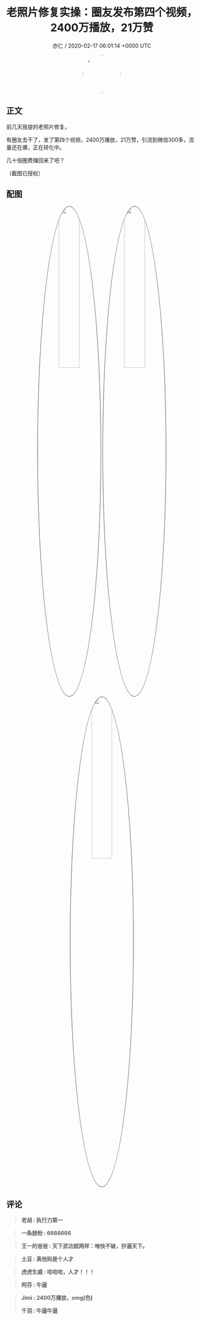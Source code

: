 <h1 align="center">老照片修复实操：圈友发布第四个视频，2400万播放，21万赞</h1>
<p align="center">
    <a>亦仁 / 2020-02-17 06:01:14 &#43;0000 UTC</a>
</p>

<div align="center">
    <img src="https://images.zsxq.com/Fn3NQqCN8nuGF86yZPXSbEsl0mb3?e=1590940799&amp;token=kIxbL07-8jAj8w1n4s9zv64FuZZNEATmlU_Vm6zD:pfbNc8W3hS0oYG_hyXXh_rHMHuc=" width="100" height="100" style="border:1px solid;border-radius:50%; color:#ffffff"/>
</div>

## 正文

<div>
前几天我提的老照片修复。

有圈友去干了，发了第四个视频，2400万播放，21万赞，引流到微信300多，流量还在爆，正在转化中。

几十倍圈费赚回来了吧？ 

（截图已授权）
</div>

## 配图
<div class="image" align="center">

<img src="https://images.zsxq.com/FisHDzqISoZ5FCDXIyJDKLGAr11G?imageMogr2/auto-orient/thumbnail/800x/format/jpg/blur/1x0/quality/75&amp;e=1590940799&amp;token=kIxbL07-8jAj8w1n4s9zv64FuZZNEATmlU_Vm6zD:7PS6lkh6Sslw_0p4ZRgB4-wq5uQ=" width="33%" height="33%" style="border:1px solid;border-radius:50%; color:#3c3f41"/>

<img src="https://images.zsxq.com/Foio1UdUPcOpB-1UuAKHLzROq9eG?e=1590940799&amp;token=kIxbL07-8jAj8w1n4s9zv64FuZZNEATmlU_Vm6zD:A5ymRQEQveyINy42UrwBMAmyu8A=" width="33%" height="33%" style="border:1px solid;border-radius:50%; color:#3c3f41"/>

<img src="https://images.zsxq.com/Fu161P4ZCqkq0vTc3QhJzy-T96Xt?imageMogr2/auto-orient/thumbnail/800x/format/jpg/blur/1x0/quality/75&amp;e=1590940799&amp;token=kIxbL07-8jAj8w1n4s9zv64FuZZNEATmlU_Vm6zD:vLkicJ1HY-w81YHsyNnu8bMFFAY=" width="33%" height="33%" style="border:1px solid;border-radius:50%; color:#3c3f41"/>

</div>

## 评论

<div align="left">
<div>

<blockquote >
<span> <strong>老胡 : 执行力第一 </strong></span>
</blockquote>

<blockquote >
<span> <strong>一条肠粉 : 6666666 </strong></span>
</blockquote>

<blockquote >
<span> <strong>王一的爸爸 : 天下武功就两样：唯快不破，抄遍天下。 </strong></span>
</blockquote>

<blockquote >
<span> <strong>土豆 : 真他妈是个人才 </strong></span>
</blockquote>

<blockquote >
<span> <strong>虎虎生威 : 哈哈哈，人才！！！ </strong></span>
</blockquote>

<blockquote >
<span> <strong>阿芬 : 牛逼 </strong></span>
</blockquote>

<blockquote >
<span> <strong>Jimi : 2400万播放，omg[色] </strong></span>
</blockquote>

<blockquote >
<span> <strong>千羽 : 牛逼牛逼 </strong></span>
</blockquote>

</div>
</div>